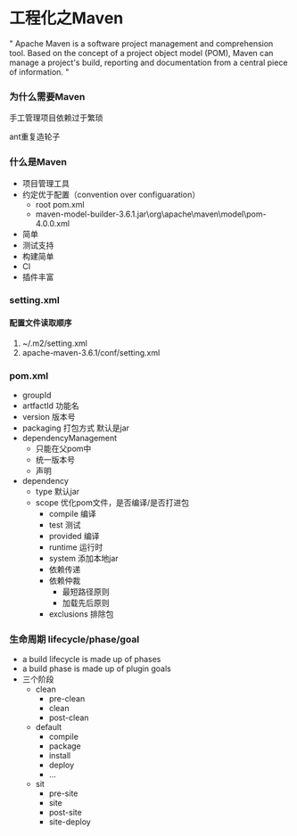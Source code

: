 # 工程化之Maven

" Apache Maven is a software project management and comprehension tool. Based on the concept of a project object model (POM), Maven can manage a project's build, reporting and documentation from a central piece of information. "

<!-- more -->

### 为什么需要Maven

手工管理项目依赖过于繁琐

ant重复造轮子

### 什么是Maven

- 项目管理工具
- 约定优于配置（convention over configuaration）
  - root pom.xml
  - maven-model-builder-3.6.1.jar\org\apache\maven\model\pom-4.0.0.xml
- 简单
- 测试支持
- 构建简单
- CI
- 插件丰富

### setting.xml

#### 配置文件读取顺序

1. ~/.m2/setting.xml
2. apache-maven-3.6.1/conf/setting.xml

### pom.xml

- groupId
- artfactId 功能名
- version 版本号
- packaging 打包方式 默认是jar
- dependencyManagement
  - 只能在父pom中
  - 统一版本号
  - 声明
- dependency
  - type 默认jar
  - scope 优化pom文件，是否编译/是否打进包
    - compile 编译
    - test 测试
    - provided 编译
    - runtime 运行时
    - system 添加本地jar
    - 依赖传递
    - 依赖仲裁
      - 最短路径原则
      - 加载先后原则
    - exclusions 排除包

### 生命周期 lifecycle/phase/goal

- a build lifecycle is made up of phases
- a build phase is made up of plugin goals
- 三个阶段
  - clean
    - pre-clean
    - clean
    - post-clean
  - default
    - compile
    - package
    - install
    - deploy
    - ...
  - sit
    - pre-site
    - site
    - post-site
    - site-deploy